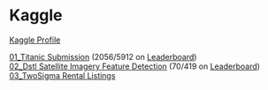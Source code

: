 # Kaggle
[Kaggle Profile](https://www.kaggle.com/mcamack)

[01_Titanic Submission](01_Titanic) (2056/5912 on [Leaderboard](https://www.kaggle.com/c/titanic/leaderboard))  
[02_Dstl Satellite Imagery Feature Detection](https://www.kaggle.com/c/dstl-satellite-imagery-feature-detection) (70/419 on [Leaderboard](https://www.kaggle.com/c/dstl-satellite-imagery-feature-detection/leaderboard))  
[03_TwoSigma Rental Listings](03_TwoSigma-Rental-Listings)  
